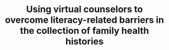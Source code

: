 ---
name: "Using Virtual Counselors To Overcome Literacy Related Barriers"
title: "Using virtual counselors to overcome literacy-related barriers in the collection of family health histories"
project: "Family Health History"
event: "Health Literacy Annual Research Conference (HARC)"
authors:
- name: "Wang, K."
- name: "Bickmore, T."
- name: "Bowen, D."
- name: "Norkunas, T."
- name: "Campion, M."
- name: "Cabral, J."
- name: "Winter, M."
- name: "Paasche-Orlow, M."
year: 2013
resources: null
external_url: null
draft: false
---
